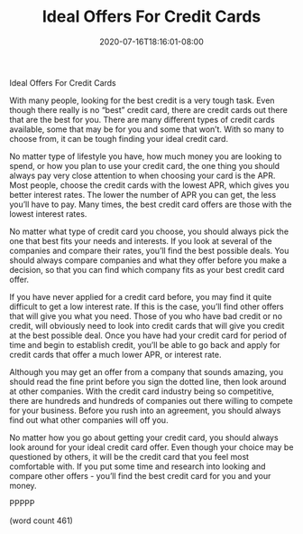 ﻿---
title: "Ideal Offers For Credit Cards"
date: 2020-07-16T18:16:01-08:00
description: "Credit Cards Tips for Web Success"
featured_image: "/images/Credit Cards.jpg"
tags: ["Credit Cards"]
---

Ideal Offers For Credit Cards

With many people, looking for the best credit is a very tough task.  Even though there really is no “best” credit card, there are credit cards out there that are the best for you.  There are many different types of credit cards available, some that may be for you and some that won’t.  With so many to choose from, it can be tough finding your ideal credit card.

No matter type of lifestyle you have, how much money you are looking to spend, or how you plan to use your credit card, the one thing you should always pay very close attention to when choosing your card is the APR.  Most people, choose the credit cards with the lowest APR, which gives you better interest rates.  The lower the number of APR you can get, the less you’ll have to pay.  Many times, the best credit card offers are those with the lowest interest rates.

No matter what type of credit card you choose, you should always pick the one that best fits your needs and interests.  If you look at several of the companies and compare their rates, you’ll find the best possible deals.  You should always compare companies and what they offer before you make a decision, so that you can find which company fits as your best credit card offer.

If you have never applied for a credit card before, you may find it quite difficult to get a low interest rate.  If this is the case, you’ll find other offers that will give you what you need.  Those of you who have bad credit or no credit, will obviously need to look into credit cards that will give you credit at the best possible deal.  Once you have had your credit card for period of time and begin to establish credit, you’ll be able to go back and apply for credit cards that offer a much lower APR, or interest rate.

Although you may get an offer from a company that sounds amazing, you should read the fine print before you sign the dotted line, then look around at other companies.  With the credit card industry being so competitive, there are hundreds and hundreds of companies out there willing to compete for your business.  Before you rush into an agreement, you should always find out what other companies will off you.

No matter how you go about getting your credit card, you should always look around for your ideal credit card offer.  Even though your choice may be questioned by others, it will be the credit card that you feel most comfortable with.  If you put some time and research into looking and compare other offers - you’ll find the best credit card for you and your money.

PPPPP

(word count 461)
